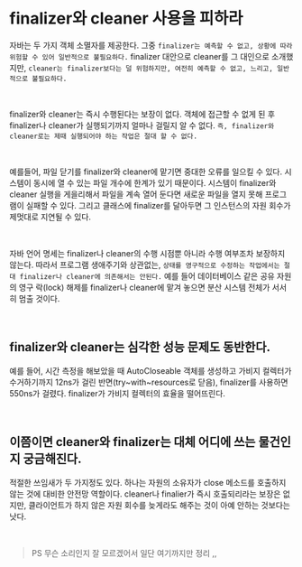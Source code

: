 # finalizer와 cleaner 사용을 피하라

자바는 두 가지 객체 소멸자를 제공한다. 그중 `finalizer는 예측할 수 없고, 상황에 따라 위험할 수 있어 일반적으로 불필요하다.`
finalizer 대안으로 cleaner를 그 대인으로 소개했지만, `cleaner는 finalizer보다는 덜 위험하지만, 여전히 예측할 수 없고, 느리고, 일반적으로 불필요하다.`

<br>

finalizer와 cleaner는 즉시 수행된다는 보장이 없다. 객체에 접근할 수 없게 된 후 finalizer나 cleaner가 실행되기까지 얼마나 걸릴지 알 수 없다. 
`즉, finalizer와 cleaner로는 제때 실행되어야 하는 작업은 절대 할 수 없다.`

<br>

예를들어, 파일 닫기를 finalizer와 cleaner에 맡기면 중대한 오류를 일으킬 수 있다. 시스템이 동시에 열 수 있는 파일 개수에 한계가 있기 때문이다. 
시스템이 finalizer와 cleaner 실행을 게을리해서 파일을 계속 열어 둔다면 새로운 파일을 열지 못해 프로그램이 실패할 수 있다.
그리고 클래스에 finalizer를 달아두면 그 인스턴스의 자원 회수가 제멋대로 지연될 수 있다. 

<br>

자바 언어 명세는 finalizer나 cleaner의 수행 시점뿐 아니라 수행 여부조차 보장하지 않는다. 따라서 프로그램 생애주기와 상관없는, 
`상태를 영구적으로 수정하는 작업에서는 절대 finalizer나 cleaner에 의존해서는 안된다.`
예를 들어 데이터베이스 같은 공유 자원의 영구 락(lock) 해제를 finalizer나 cleaner에 맡겨 놓으면 분산 시스템 전체가 서서히 멈출 것이다.

<br>

## finalizer와 cleaner는 심각한 성능 문제도 동반한다. 

예를 들어, 시간 측정을 해보았을 때 AutoCloseable 객체를 생성하고 가비지 컬렉터가 수거하기까지 12ns가 걸린 반면(try~with~resources로 닫음), finalizer를 사용하면 550ns가 걸렸다. 
finalizer가 가비지 컬렉터의 효율을 떨어뜨린다. 

<br>

## 이쯤이면 cleaner와 finalizer는 대체 어디에 쓰는 물건인지 궁금해진다.

적절한 쓰임새가 두 가지정도 있다. 하나는 자원의 소유자가 close 메소드를 호출하지 않는 것에 대비한 안전망 역할이다. cleaner나 finalier가 즉시 호출되리라는
보장은 없지만, 클라이언트가 하지 않은 자원 회수를 늦게라도 해주는 것이 아예 안하는 것보다는 낫다.

<br>

> PS 무슨 소리인지 잘 모르겠어서 일단 여기까지만 정리 ,, 
